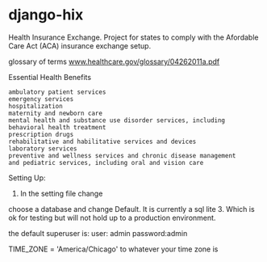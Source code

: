 django-hix
==========

Health Insurance Exchange.  Project for states to comply with the Afordable Care Act (ACA) insurance exchange setup.


glossary of terms
www.healthcare.gov/glossary/04262011a.pdf


Essential Health Benefits

    ambulatory patient services
    emergency services
    hospitalization
    maternity and newborn care
    mental health and substance use disorder services, including behavioral health treatment
    prescription drugs
    rehabilitative and habilitative services and devices
    laboratory services
    preventive and wellness services and chronic disease management
    and pediatric services, including oral and vision care





Setting Up:
1.  In the setting file
 change
 
 choose a database and change Default.  It is currently a sql lite 3.  Which is ok for
 testing but will not hold up to a production environment.
 
 the default superuser is:
 user: admin
 password:admin
 
 
 TIME_ZONE = 'America/Chicago'
 to whatever your time zone is
 